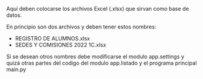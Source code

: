 Aqui deben colocarse los archivos Excel (.xlsx) que sirvan como base de datos.

En principio son dos archivos y deben tener estos nombres:

- REGISTRO DE ALUMNOS.xlsx
- SEDES Y COMISIONES 2022 1C.xlsx

Si se desean otros nombres debe modificarse el modulo app.settings y quizá otras partes del codigo del modulo app.listado y  el programa principal main.py




